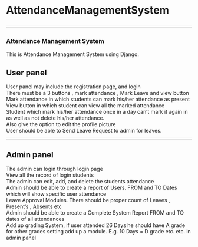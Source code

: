 # AttendanceManagementSystem <hr>



<h3>Attendance Management System</h3>
This is Attendance Management System using Django.

<h2>User panel</h2>

User panel may include the registration page, and login <br>
There must be a 3 buttons , mark attendance , Mark Leave and view button <br>
Mark attendance in which students can mark his/her attendance as present <br>
View button in which student can view all the marked attendance <br>
Student which mark his/her attendance once in a day can’t mark it again in as well as not delete his/her attendance. <br>
Also give the option to edit the profile picture <br>
User should be able to Send Leave Request to admin for leaves. <br>
<hr>

<h2>Admin panel</h2>
The admin can login through login page <br>
View all the record of login students <br>
The admin can edit, add, and delete the students attendance <br>
Admin should be able to create a report of Users. FROM  and TO Dates which will show specific user attendance <br>
Leave Approval Modules. There should be proper count of Leaves , Present’s  , Absents etc <br>
Admin should be able to create a Complete System Report FROM and TO dates of all attendances <br>
Add up grading System, if user attended 26 Days he should have A grade for other grades setting add up a module. E.g.  10 Days = D grade etc. etc. in admin panel <br>
